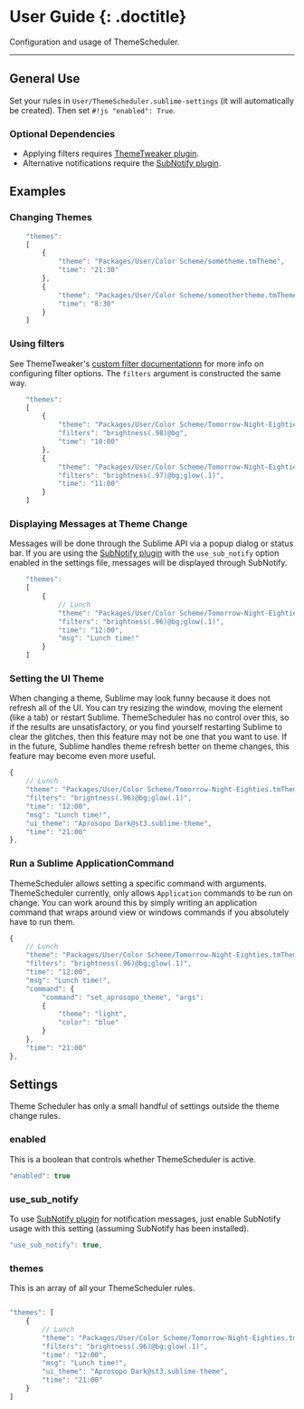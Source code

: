 # User Guide {: .doctitle}
Configuration and usage of ThemeScheduler.

---

## General Use
Set your rules in `User/ThemeScheduler.sublime-settings` (it will automatically be created).  Then set `#!js "enabled": True`.

### Optional Dependencies
- Applying filters requires [ThemeTweaker plugin](https://github.com/facelessuser/ThemeTweaker).
- Alternative notifications require the [SubNotify plugin](https://github.com/facelessuser/SubNotify).

## Examples
### Changing Themes

```js
    "themes":
    [
        {
            "theme": "Packages/User/Color Scheme/sometheme.tmTheme",
            "time": "21:30"
        },
        {
            "theme": "Packages/User/Color Scheme/someothertheme.tmTheme",
            "time": "8:30"
        }
    ]
```

### Using filters
See ThemeTweaker's [custom filter documentationn](http://facelessuser.github.io/ThemeTweaker/usage/#custom-filter) for more info on configuring filter options.  The `filters` argument is constructed the same way.

```js
    "themes":
    [
        {
            "theme": "Packages/User/Color Scheme/Tomorrow-Night-Eighties.tmTheme",
            "filters": "brightness(.98)@bg",
            "time": "10:00"
        },
        {
            "theme": "Packages/User/Color Scheme/Tomorrow-Night-Eighties.tmTheme",
            "filters": "brightness(.97)@bg;glow(.1)",
            "time": "11:00"
        }
    ]
```

### Displaying Messages at Theme Change
Messages will be done through the Sublime API via a popup dialog or status bar.  If you are using the [SubNotify plugin](https://github.com/facelessuser/SubNotify) with the `use_sub_notify` option enabled in the settings file, messages will be displayed through SubNotify.

```js
    "themes":
    [
        {
            // Lunch
            "theme": "Packages/User/Color Scheme/Tomorrow-Night-Eighties.tmTheme",
            "filters": "brightness(.96)@bg;glow(.1)",
            "time": "12:00",
            "msg": "Lunch time!"
        }
    ]
```

### Setting the UI Theme
When changing a theme, Sublime may look funny because it does not refresh all of the UI.  You can try resizing the window, moving the element (like a tab) or restart Sublime.  ThemeScheduler has no control over this, so if the results are unsatisfactory, or you find yourself restarting Sublime to clear the glitches, then this feature may not be one that you want to use.  If in the future, Sublime handles theme refresh better on theme changes, this feature may become even more useful.

```js
{
    // Lunch
    "theme": "Packages/User/Color Scheme/Tomorrow-Night-Eighties.tmTheme",
    "filters": "brightness(.96)@bg;glow(.1)",
    "time": "12:00",
    "msg": "Lunch time!",
    "ui_theme": "Aprosopo Dark@st3.sublime-theme",
    "time": "21:00"
},
```

### Run a Sublime ApplicationCommand
ThemeScheduler allows setting a specific command with arguments.  ThemeScheduler currently, only allows `Application` commands to be run on change.  You can work around this by simply writing an application command that wraps around view or windows commands if you absolutely have to run them.

```js
{
    // Lunch
    "theme": "Packages/User/Color Scheme/Tomorrow-Night-Eighties.tmTheme",
    "filters": "brightness(.96)@bg;glow(.1)",
    "time": "12:00",
    "msg": "Lunch time!",
    "command": {
        "command": "set_aprosopo_theme", "args":
        {
            "theme": "light",
            "color": "blue"
        }
    },
    "time": "21:00"
},
```

## Settings
Theme Scheduler has only a small handful of settings outside the theme change rules.

### enabled
This is a boolean that controls whether ThemeScheduler is active.

```js
"enabled": true
```

### use_sub_notify
To use [SubNotify plugin](https://github.com/facelessuser/SubNotify) for notification messages, just enable SubNotify usage with this setting (assuming SubNotify has been installed).

```js
"use_sub_notify": true,
```

### themes
This is an array of all your ThemeScheduler rules.

```js

"themes": [
    {
        // Lunch
        "theme": "Packages/User/Color Scheme/Tomorrow-Night-Eighties.tmTheme",
        "filters": "brightness(.96)@bg;glow(.1)",
        "time": "12:00",
        "msg": "Lunch time!",
        "ui_theme": "Aprosopo Dark@st3.sublime-theme",
        "time": "21:00"
    }
]
```
